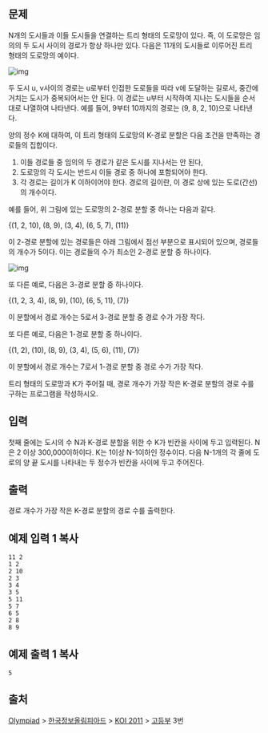 ## 문제

N개의 도시들과 이들 도시들을 연결하는 트리 형태의 도로망이 있다. 즉, 이 도로망은 임의의 두 도시 사이의 경로가 항상 하나만 있다. 다음은 11개의 도시들로 이루어진 트리 형태의 도로망의 예이다.

![img](https://upload.acmicpc.net/e2a124f3-76aa-4835-ace4-6ec941508620/-/preview/)

두 도시 u, v사이의 경로는 u로부터 인접한 도로들을 따라 v에 도달하는 길로서, 중간에 거치는 도시가 중복되어서는 안 된다. 이 경로는 u부터 시작하여 지나는 도시들을 순서대로 나열하여 나타낸다. 예를 들어, 9부터 10까지의 경로는 (9, 8, 2, 10)으로 나타낸다.

양의 정수 K에 대하여, 이 트리 형태의 도로망의 K-경로 분할은 다음 조건을 만족하는 경로들의 집합이다. 

1. 이들 경로들 중 임의의 두 경로가 같은 도시를 지나서는 안 된다,
2. 도로망의 각 도시는 반드시 이들 경로 중 하나에 포함되어야 한다. 
3. 각 경로는 길이가 K 이하이어야 한다. 경로의 길이란, 이 경로 상에 있는 도로(간선)의 개수이다.

예를 들어, 위 그림에 있는 도로망의 2-경로 분할 중 하나는 다음과 같다.

{(1, 2, 10), (8, 9), (3, 4), (6, 5, 7), (11)}

이 2-경로 분할에 있는 경로들은 아래 그림에서 점선 부분으로 표시되어 있으며,  경로들의 개수가 5이다. 이는 경로들의 수가 최소인 2-경로 분할 중 하나이다. 

![img](https://upload.acmicpc.net/594e1072-23e4-4da9-b0f2-ded7729209b8/-/preview/)

또 다른 예로, 다음은 3-경로 분할 중 하나이다.

{(1, 2, 3, 4), (8, 9), (10), (6, 5, 11), (7)}

이 분할에서 경로 개수는 5로서 3-경로 분할 중 경로 수가 가장 작다. 

또 다른 예로, 다음은 1-경로 분할 중 하나이다.

{(1, 2), (10), (8, 9), (3, 4), (5, 6), (11), (7)}

이 분할에서 경로 개수는 7로서 1-경로 분할 중 경로 수가 가장 작다. 

트리 형태의 도로망과 K가 주어질 때, 경로 개수가 가장 작은 K-경로 분할의 경로 수를 구하는 프로그램을 작성하시오.

## 입력

첫째 줄에는 도시의 수 N과 K-경로 분할을 위한 수 K가 빈칸을 사이에 두고 입력된다. N은 2 이상 300,000이하이다. K는  1이상 N-1이하인 정수이다. 다음 N-1개의 각 줄에 도로의 양 끝 도시를 나타내는 두 정수가 빈칸을 사이에 두고 주어진다.

## 출력

경로 개수가 가장 작은 K-경로 분할의 경로 수를 출력한다. 

## 예제 입력 1 복사

```
11 2
1 2
2 10
2 3
3 4
3 5
5 11
5 7
6 5
2 8
8 9
```

## 예제 출력 1 복사

```
5
```

## 출처

[Olympiad](https://www.acmicpc.net/category/2) > [한국정보올림피아드](https://www.acmicpc.net/category/55) > [KOI 2011](https://www.acmicpc.net/category/59) > [고등부](https://www.acmicpc.net/category/detail/336) 3번
